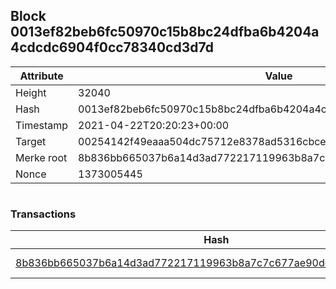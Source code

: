 ## Block 0013ef82beb6fc50970c15b8bc24dfba6b4204a4cdcdc6904f0cc78340cd3d7d

Attribute | Value
--- | ---
Height | 32040
Hash | 0013ef82beb6fc50970c15b8bc24dfba6b4204a4cdcdc6904f0cc78340cd3d7d
Timestamp | 2021-04-22T20:20:23+00:00
Target | 00254142f49eaaa504dc75712e8378ad5316cbcead634704b3734b6271167cc4
Merke root | 8b836bb665037b6a14d3ad772217119963b8a7c7c677ae90de54e4156f84929e
Nonce | 1373005445

```

```

### Transactions

Hash | Amount
--- | ---
[8b836bb665037b6a14d3ad772217119963b8a7c7c677ae90de54e4156f84929e](8b836bb665037b6a14d3ad772217119963b8a7c7c677ae90de54e4156f84929e.md) | 10.00000000 SKEPTI 

